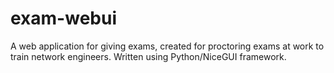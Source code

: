 # exam-webui
A web application for giving exams, created for proctoring exams at work to train network engineers. Written using Python/NiceGUI framework.
